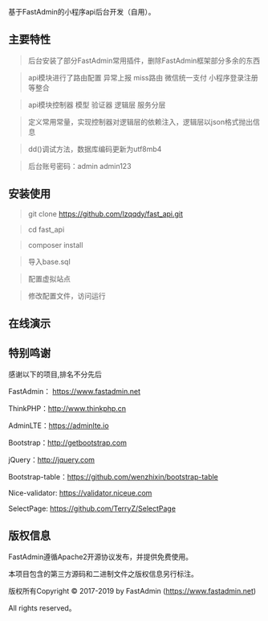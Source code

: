 基于FastAdmin的小程序api后台开发（自用）。


## **主要特性**

> 后台安装了部分FastAdmin常用插件，删除FastAdmin框架部分多余的东西

> api模块进行了路由配置 异常上报 miss路由 微信统一支付 小程序登录注册等整合

> api模块控制器 模型 验证器 逻辑层 服务分层

> 定义常用常量，实现控制器对逻辑层的依赖注入，逻辑层以json格式抛出信息

> dd()调试方法，数据库编码更新为utf8mb4

> 后台账号密码：admin admin123

## **安装使用**

>git clone https://github.com/lzqqdy/fast_api.git

>cd fast_api

>composer install

>导入base.sql

>配置虚拟站点

>修改配置文件，访问运行

## **在线演示**

## **特别鸣谢**

感谢以下的项目,排名不分先后

FastAdmin： https://www.fastadmin.net

ThinkPHP：http://www.thinkphp.cn

AdminLTE：https://adminlte.io

Bootstrap：http://getbootstrap.com

jQuery：http://jquery.com

Bootstrap-table：https://github.com/wenzhixin/bootstrap-table

Nice-validator: https://validator.niceue.com

SelectPage: https://github.com/TerryZ/SelectPage


## **版权信息**

FastAdmin遵循Apache2开源协议发布，并提供免费使用。

本项目包含的第三方源码和二进制文件之版权信息另行标注。

版权所有Copyright © 2017-2019 by FastAdmin (https://www.fastadmin.net)

All rights reserved。